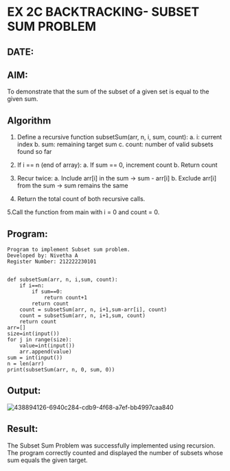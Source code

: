 # EX 2C BACKTRACKING- SUBSET SUM PROBLEM
## DATE:
## AIM:
To demonstrate that the sum of the subset of a given set is equal to the given sum.


## Algorithm
1. Define a recursive function subsetSum(arr, n, i, sum, count):
   a. i: current index
   b. sum: remaining target sum
   c. count: number of valid subsets found so far


2. If i == n (end of array):
   a. If sum == 0, increment count
   b. Return count
   
3. Recur twice:
  a. Include arr[i] in the sum → sum - arr[i]
  b. Exclude arr[i] from the sum → sum remains the same

4. Return the total count of both recursive calls.
  
5.Call the function from main with i = 0 and count = 0. 
   

## Program:
```
Program to implement Subset sum problem.
Developed by: Nivetha A
Register Number: 212222230101 

```
```

def subsetSum(arr, n, i,sum, count):
    if i==n:
        if sum==0:
            return count+1
        return count
    count = subsetSum(arr, n, i+1,sum-arr[i], count)
    count = subsetSum(arr, n, i+1,sum, count)
    return count
arr=[]
size=int(input())
for j in range(size):
    value=int(input())
    arr.append(value)
sum = int(input())
n = len(arr)
print(subsetSum(arr, n, 0, sum, 0))
```

## Output:
![438894126-6940c284-cdb9-4f68-a7ef-bb4997caa840](https://github.com/user-attachments/assets/8aacbc72-8de2-4b57-a52b-07ce398eb94e)



## Result:
The Subset Sum Problem was successfully implemented using recursion. The program correctly counted and displayed the number of subsets whose sum equals the given target.
